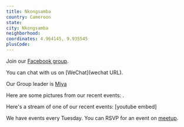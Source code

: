 ```yaml
---
title: Nkongsamba
country: Cameroon
state: 
city: Nkongsamba
neighborhood: 
coordinates: 4.964145, 9.935545
plusCode:
---
```

Join our [Facebook group](https://www.facebook.com/groups/free.code.camp.nkongsamba/).

You can chat with us on [WeChat](wechat URL).

Our Group leader is [Miya](freecodecamp.org/miya)

Here are some pictures from our recent events:
![]().

Here's a stream of one of our recent events:
[youtube embed]

We have events every Tuesday. You can RSVP for an event on [meetup](meetupurl).
